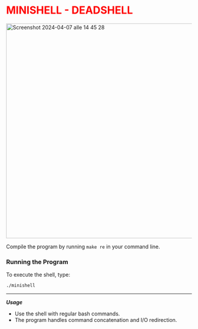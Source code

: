 # <span style="color:red">MINISHELL - DEADSHELL</span>

<img width="583" alt="Screenshot 2024-04-07 alle 14 45 28" src="https://github.com/adgianv/42CodingSchool/assets/137940937/e095b60f-b539-42cc-84b5-90a3e205b9b2">


Compile the program by running `make re` in your command line.

### Running the Program

To execute the shell, type:
```bash
./minishell
```

---

**_Usage_**

- Use the shell with regular bash commands.
- The program handles command concatenation and I/O redirection.
